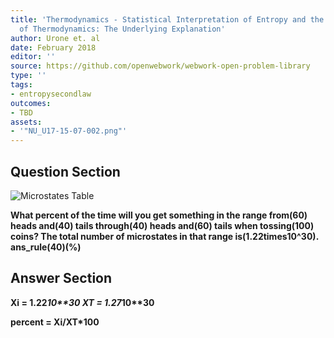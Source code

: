 ```yaml
---
title: 'Thermodynamics - Statistical Interpretation of Entropy and the Second Law
  of Thermodynamics: The Underlying Explanation'
author: Urone et. al
date: February 2018
editor: ''
source: https://github.com/openwebwork/webwork-open-problem-library
type: ''
tags:
- entropysecondlaw
outcomes:
- TBD
assets:
- '"NU_U17-15-07-002.png"'
---
```


## Question Section 

![Microstates Table]("NU_U17-15-07-002.png")

<b>
What percent of the time will you get something in the range from(60) heads and(40) tails through(40) heads and(60) tails when tossing(100) coins? The total number of microstates in that range is(1.22times10^30).
ans_rule(40)(%)



## Answer Section

Xi = 1.22*10**30
XT = 1.27*10**30

percent = Xi/XT*100